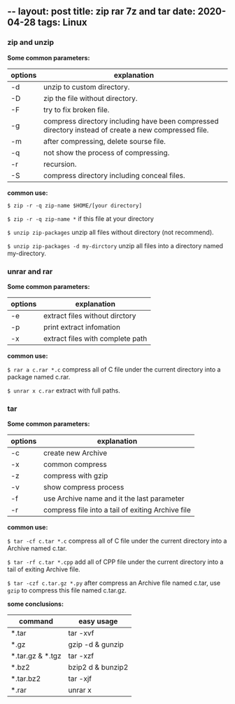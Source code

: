 --
layout: post
title: zip rar 7z and tar
date:  2020-04-28
tags: Linux
---

### zip and unzip

**Some common parameters:**

| options             | explanation                                                                                          |
|---------------------|------------------------------------------------------------------------------------------------------|
| -d<store directory> | unzip to custom directory.                                                                           |
| -D                  | zip the file without directory.                                                                      |
| -F                  | try to fix broken file.                                                                              |
| -g                  | compress directory including have been compressed directory instead of create a new compressed file. |
| -m                  | after compressing, delete sourse file.                                                               |
| -q                  | not show the process of compressing.                                                                 |
| -r                  | recursion.                                                                                           |
| -S                  | compress directory including conceal files.                                                          |
    
**common use:** 

`$ zip -r -q zip-name $HOME/[your directory]` 

`$ zip -r -q zip-name *` if this file at your directory

`$ unzip zip-packages` unzip all files without directory (not recommend).

`$ unzip zip-packages -d my-dirctory` unzip all files into a directory named my-directory.

### unrar and rar

**Some common parameters:**

| options | explanation                      |
|---------|----------------------------------|
| -e      | extract files without dirctory   |
| -p      | print extract infomation         |
| -x      | extract files with complete path |

**common use:** 

`$ rar a c.rar *.c` compress all of C file under the current directory into a package named c.rar.

`$ unrar x c.rar` extract with full paths. 

### tar

**Some common parameters:**

| options | explanation                                       |
|---------|---------------------------------------------------|
| -c      | create new Archive                                |
| -x      | common compress                                   |
| -z      | compress with gzip                                |
| -v      | show compress process                             |
| -f      | use Archive name and it the last parameter        |
| -r      | compress file into a tail of exiting Archive file |

**common use:** 

`$ tar -cf c.tar *.c` compress all of C file under the current directory into a Archive named c.tar.

`$ tar -rf c.tar *.cpp` add all of CPP file under the current directory into a tail of exiting Archive file. 

`$ tar -czf c.tar.gz *.py` after compress an Archive file named c.tar, use `gzip` to compress this file named c.tar.gz. 

**some conclusions:**

| command          | easy usage        |
|------------------|-------------------|
| *.tar            | tar -xvf          |
| *.gz             | gzip -d & gunzip  |
| *.tar.gz & *.tgz | tar -xzf          |
| *.bz2            | bzip2 d & bunzip2 |
| *.tar.bz2        | tar -xjf          |
| *.rar            | unrar x           |
